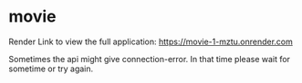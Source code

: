 # movie
Render Link to view the full application:
https://movie-1-mztu.onrender.com

Sometimes the api might give connection-error. In that time please wait for sometime or try again.
